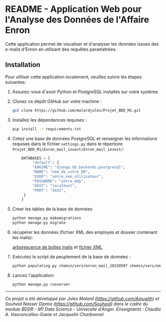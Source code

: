 # README - Application Web pour l'Analyse des Données de l'Affaire Enron

Cette application permet  de visualiser et d'analyser les données issues des e-mails d'Enron en utilisant des requêtes paramétrées.

## Installation

Pour utiliser cette application localement, veuillez suivre les étapes suivantes:

1. Assurez-vous d'avoir Python et PostgreSQL installés sur votre système.

2. Clonez ce dépôt GitHub sur votre machine :
   ```bash
   git clone https://github.com/malardjules/Projet_BDD_M1.git
   ```
3. Installez les dépendances requises :
   ```bash
   pip install -r requirements.txt
   ```
4. Créez une base de données PostgreSQL et renseigner les informations requises dans le fichier `settings.py` dans le répertoire `Projet_BDD_M1/Enron_mail_invest/Enron_mail_invest/`:
   ```python
	   DATABASES = {
	      	"default": {
			"ENGINE": "django.db.backends.postgresql",
			"NAME": "nom_de_votre_DB",
			"USER": "votre_nom_utilisateur",
			"PASSWORD": "votre_mdp",
			"HOST": "localhost", 
			"PORT": "5432",  
		}
	   }
    ```

6. Creer les tables de la base de données:
   ```bash
   python manage.py makemigrations
   python manage.py migrate
   ```

7. récupérer les données (fichier XML des employés et dossier contenant les mails):
   
   	[arborescence de boîtes mails](https://math.univ-angers.fr/perso/jaclin/enron/enron_mail_20150507.tar.gz) et 
   	[fichier XML](https://math.univ-angers.fr/perso/jaclin/enron/employes_enron.xml)
  

8. Exécutez le script de peuplement de la base de données :
   ```bash
   python populating.py chemin/vers/enron_mail_20150507 chemin/vers/employes_enron.xml
   ```

9. Lancez l'application:
   ```bash
   python manage.py runserver
   ```

---
*Ce projet a été développé par Jules Malard (https://github.com/Amugith) et Souheid Nasser Djama (https://github.com/Souheid) dans le cadre du module BDDR - M1 Data Science - Université d'Anger. Enseignants : Claudia A. Vasconcellos-Gaete et Jacquelin Charbonnel*  

